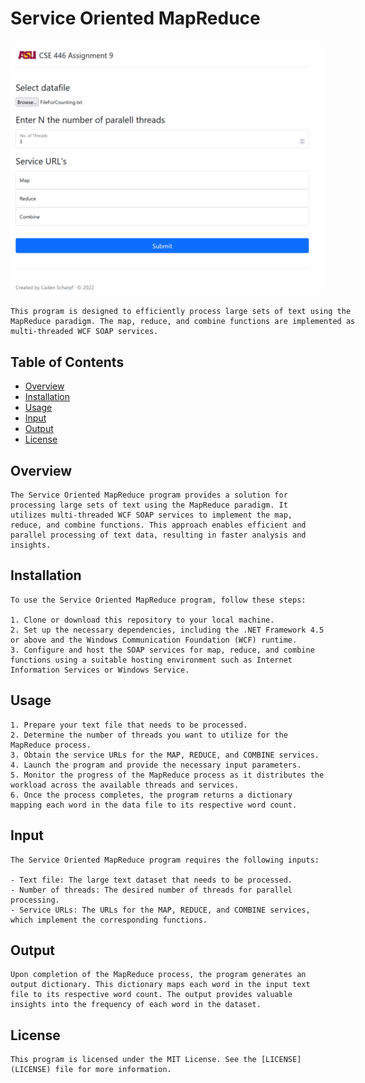 # Service Oriented MapReduce

<img src="./sc.png" style="border-radius: 25px; width: 600px"></img><br/>
<div style="width: 600px">
    
    This program is designed to efficiently process large sets of text using the MapReduce paradigm. The map, reduce, and combine functions are implemented as multi-threaded WCF SOAP services.

</div>

## Table of Contents
- [Overview](#overview)
- [Installation](#installation)
- [Usage](#usage)
- [Input](#input)
- [Output](#output)
- [License](#license)

## Overview

<div style="">

    The Service Oriented MapReduce program provides a solution for processing large sets of text using the MapReduce paradigm. It utilizes multi-threaded WCF SOAP services to implement the map, reduce, and combine functions. This approach enables efficient and parallel processing of text data, resulting in faster analysis and insights.

</div>


## Installation
<div style="">
    
    To use the Service Oriented MapReduce program, follow these steps:

    1. Clone or download this repository to your local machine.
    2. Set up the necessary dependencies, including the .NET Framework 4.5 or above and the Windows Communication Foundation (WCF) runtime.
    3. Configure and host the SOAP services for map, reduce, and combine functions using a suitable hosting environment such as Internet Information Services or Windows Service.
    
</div>

## Usage
<div style="">
        
    1. Prepare your text file that needs to be processed.
    2. Determine the number of threads you want to utilize for the MapReduce process.
    3. Obtain the service URLs for the MAP, REDUCE, and COMBINE services.
    4. Launch the program and provide the necessary input parameters.
    5. Monitor the progress of the MapReduce process as it distributes the workload across the available threads and services.
    6. Once the process completes, the program returns a dictionary mapping each word in the data file to its respective word count.

</div>

## Input
<div style="">
    
    The Service Oriented MapReduce program requires the following inputs:

    - Text file: The large text dataset that needs to be processed.
    - Number of threads: The desired number of threads for parallel processing.
    - Service URLs: The URLs for the MAP, REDUCE, and COMBINE services, which implement the corresponding functions.
    
</div>

## Output
<div style="">
    
    Upon completion of the MapReduce process, the program generates an output dictionary. This dictionary maps each word in the input text file to its respective word count. The output provides valuable insights into the frequency of each word in the dataset.    

</div>

## License
<div style="">
    
    This program is licensed under the MIT License. See the [LICENSE](LICENSE) file for more information.
    
</div>
